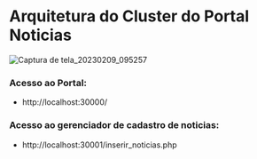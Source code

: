 # Arquitetura do Cluster do Portal Noticias
![Captura de tela_20230209_095257](https://user-images.githubusercontent.com/62525280/217822089-4485a3a5-d9e4-4425-9c3f-77799e88f5c9.png)

### Acesso ao Portal: 
- http://localhost:30000/

### Acesso ao gerenciador de cadastro de noticias:
- http://localhost:30001/inserir_noticias.php
